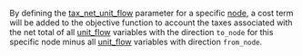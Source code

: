 By defining the [tax\_net\_unit\_flow](@ref) parameter for a specific [node](@ref), a cost term will be added to the objective function to account the taxes associated with the net total of all [unit\_flow](@ref) variables with the direction `to_node` for this specific node minus all [unit\_flow](@ref) variables with direction `from_node`.

